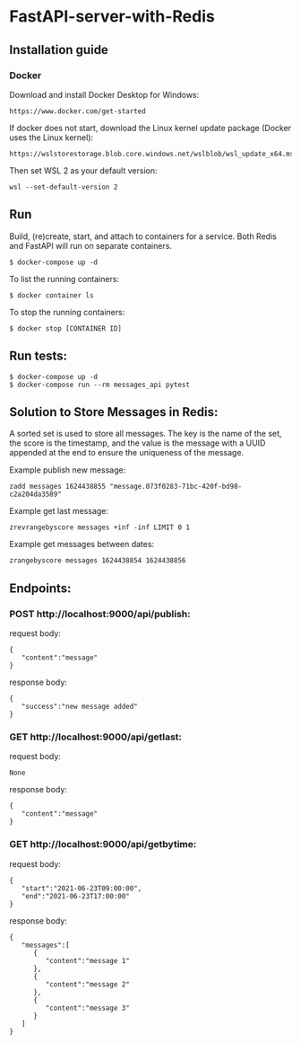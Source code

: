 FastAPI-server-with-Redis
=================

## Installation guide

### Docker

Download and install Docker Desktop for Windows:

```
https://www.docker.com/get-started
```

If docker does not start, download the Linux kernel update package (Docker uses the Linux kernel):

```
https://wslstorestorage.blob.core.windows.net/wslblob/wsl_update_x64.msi
```

Then set WSL 2 as your default version:

```
wsl --set-default-version 2
```

## Run

Build, (re)create, start, and attach to containers for a service. Both Redis and FastAPI will run on separate
containers.

```
$ docker-compose up -d
```

To list the running containers:

```
$ docker container ls
```

To stop the running containers:

```
$ docker stop [CONTAINER ID]
```

## Run tests:

```
$ docker-compose up -d
$ docker-compose run --rm messages_api pytest
```

## Solution to Store Messages in Redis:

A sorted set is used to store all messages. The key is the name of the set, the score is the timestamp, and the value is
the message with a UUID appended at the end to ensure the uniqueness of the message.

Example publish new message:

```
zadd messages 1624438855 "message.073f0283-71bc-420f-bd98-c2a204da3589"
```

Example get last message:

```
zrevrangebyscore messages +inf -inf LIMIT 0 1
```

Example get messages between dates:

```
zrangebyscore messages 1624438854 1624438856
```

## Endpoints:

### POST http://localhost:9000/api/publish:

request body:

```
{
   "content":"message"
}
```

response body:

```
{
   "success":"new message added"
}
```

### GET http://localhost:9000/api/getlast:

request body:

```
None
```

response body:

```
{
   "content":"message"
}
```

### GET http://localhost:9000/api/getbytime:

request body:

```
{
   "start":"2021-06-23T09:00:00",
   "end":"2021-06-23T17:00:00"
}
```

response body:

```
{
   "messages":[
      {
         "content":"message 1"
      },
      {
         "content":"message 2"
      },
      {
         "content":"message 3"
      }
   ]
}
```
